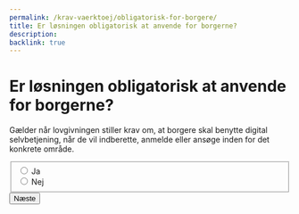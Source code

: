 ```yaml
---
permalink: /krav-vaerktoej/obligatorisk-for-borgere/
title: Er løsningen obligatorisk at anvende for borgerne?
description:
backlink: true 
---
```

<h1 id="page-legend">Er løsningen obligatorisk at anvende for borgerne?</h1>
<p>Gælder når lovgivningen stiller krav om, at borgere skal benytte digital selvbetjening, når de vil indberette, anmelde eller ansøge inden for det konkrete område.</p>
<form method="post" action="." id="form-Q300">
    <div class="form-group">
        <fieldset aria-labelledby="page-legend">
            <span class="form-error-message d-none" id="error-message"></span>
            <div class="form-group-radio">
                <input type="radio" id="radio-yes" name="radio" class="form-radio" value="1">
                <label class="form-label" for="radio-yes">Ja</label>
            </div>
            <div class="form-group-radio">
                <input type="radio" id="radio-no" name="radio" class="form-radio" value="0">
                <label class="form-label" for="radio-no">Nej</label>
            </div>
        </fieldset>
    </div>
    <button type="submit" class="button button-primary mt-9">Næste</button>
</form>
